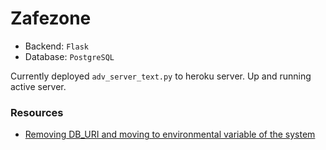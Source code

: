 # Zafezone

- Backend: `Flask`
- Database: `PostgreSQL`

Currently deployed `adv_server_text.py` to heroku server. Up and running active server.

### Resources

- [Removing DB_URI and moving to environmental variable of the system](https://stackoverflow.com/questions/55706500/how-to-hide-the-database-connection-url-when-move-python-flask-web-project-to-gi)
